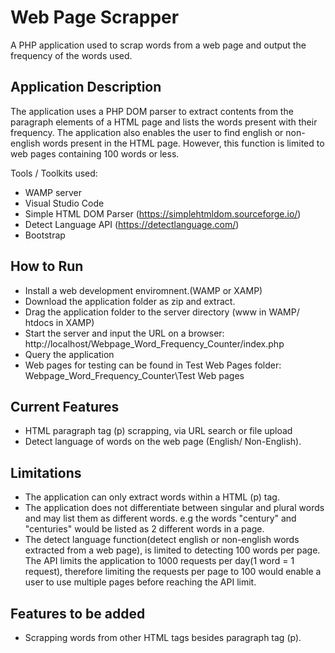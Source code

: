 # Web Page Scrapper

A PHP application used to scrap words from a web page and output the frequency of the words used. 

## Application Description
The application uses a PHP DOM parser to extract contents from the paragraph elements of a HTML page and lists the words present with their frequency. 
The application also enables the user to find english or non-english words present in the HTML page. However, this function is limited to web pages containing 100 words or less.

Tools / Toolkits used:
- WAMP server
- Visual Studio Code
- Simple HTML DOM Parser (https://simplehtmldom.sourceforge.io/)
- Detect Language API (https://detectlanguage.com/)
- Bootstrap

## How to Run
- Install a web development enviromnent.(WAMP or XAMP)
- Download the application folder as zip and extract.
- Drag the application folder to the server directory (www in WAMP/ htdocs in XAMP) 
- Start the server and input the URL on a browser: 
  http://localhost/Webpage_Word_Frequency_Counter/index.php
- Query the application
- Web pages for testing can be found in Test Web Pages folder: Webpage_Word_Frequency_Counter\Test Web pages

## Current Features
- HTML paragraph tag (p) scrapping, via URL search or file upload
- Detect language of words on the web page (English/ Non-English).

## Limitations
- The application can only extract words within a HTML (p) tag.
- The application does not differentiate between singular and plural words and may list them as different words.
  e.g the words "century" and "centuries" would be listed as 2 different words in a page.
- The detect language function(detect english or non-english words extracted from a web page), is limited to detecting 100 words per page.
  The API limits the application to 1000 requests per day(1 word = 1 request), therefore limiting the requests per page to 100 would enable a user to use multiple pages before reaching the API limit.

## Features to be added
- Scrapping words from other HTML tags besides paragraph tag (p).
